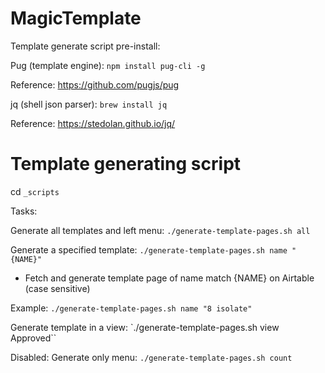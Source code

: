 # MagicTemplate

Template generate script pre-install:

Pug (template engine):
`npm install pug-cli -g`

Reference:
https://github.com/pugjs/pug


jq (shell json parser):
`brew install jq`

Reference:
https://stedolan.github.io/jq/

# Template generating script
cd `_scripts`

Tasks:

Generate all templates and left menu:
`./generate-template-pages.sh all`

Generate a specified template: 
`./generate-template-pages.sh name "{NAME}"`

- Fetch and generate template page of name match {NAME} on Airtable (case sensitive)

Example: 
`./generate-template-pages.sh name "8 isolate"`


Generate template in a view:
`./generate-template-pages.sh view Approved``



Disabled:
Generate only menu:
`./generate-template-pages.sh count`